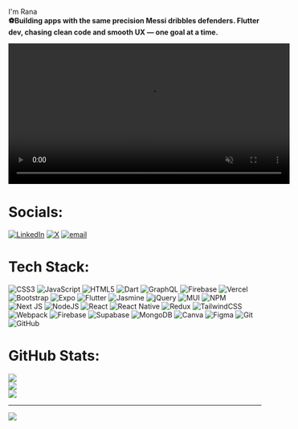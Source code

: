 I'm Rana<br>
**⚽Building apps with the same precision Messi dribbles defenders.
Flutter dev, chasing clean code and smooth UX — one goal at a time.**


<p align="center">
  <video width="560" controls loop muted>
    <source src="https://raw.githubusercontent.com/Cokawhere/Cokawhere/blob/8833a0af4425bfd6461a14c0e7f490ca7429da48/WhatsApp%20Video%202025-10-03%20at%2014.38.00_c017d34e.mp4" type="video/mp4" width="560"   autoplay loop muted playsinline>
  </video>
</p>


# Socials:
[![LinkedIn](https://img.shields.io/badge/LinkedIn-%230077B5.svg?logo=linkedin&logoColor=white)](https://linkedin.com/in/www.linkedin.com/in/rana-ali-976227203) [![X](https://img.shields.io/badge/X-black.svg?logo=X&logoColor=white)](https://x.com/cokawhere)  [![email](https://img.shields.io/badge/Email-D14836?logo=gmail&logoColor=white)](mailto:ro7alimansour@gmail.com) 

# Tech Stack:
![CSS3](https://img.shields.io/badge/css3-%231572B6.svg?style=plastic&logo=css3&logoColor=white) ![JavaScript](https://img.shields.io/badge/javascript-%23323330.svg?style=plastic&logo=javascript&logoColor=%23F7DF1E) ![HTML5](https://img.shields.io/badge/html5-%23E34F26.svg?style=plastic&logo=html5&logoColor=white) ![Dart](https://img.shields.io/badge/dart-%230175C2.svg?style=plastic&logo=dart&logoColor=white) ![GraphQL](https://img.shields.io/badge/-GraphQL-E10098?style=plastic&logo=graphql&logoColor=white) ![Firebase](https://img.shields.io/badge/firebase-%23039BE5.svg?style=plastic&logo=firebase) ![Vercel](https://img.shields.io/badge/vercel-%23000000.svg?style=plastic&logo=vercel&logoColor=white) ![Bootstrap](https://img.shields.io/badge/bootstrap-%238511FA.svg?style=plastic&logo=bootstrap&logoColor=white) ![Expo](https://img.shields.io/badge/expo-1C1E24?style=plastic&logo=expo&logoColor=#D04A37) ![Flutter](https://img.shields.io/badge/Flutter-%2302569B.svg?style=plastic&logo=Flutter&logoColor=white) ![Jasmine](https://img.shields.io/badge/jasmine-%238A4182.svg?style=plastic&logo=jasmine&logoColor=white) ![jQuery](https://img.shields.io/badge/jquery-%230769AD.svg?style=plastic&logo=jquery&logoColor=white) ![MUI](https://img.shields.io/badge/MUI-%230081CB.svg?style=plastic&logo=mui&logoColor=white) ![NPM](https://img.shields.io/badge/NPM-%23CB3837.svg?style=plastic&logo=npm&logoColor=white) ![Next JS](https://img.shields.io/badge/Next-black?style=plastic&logo=next.js&logoColor=white) ![NodeJS](https://img.shields.io/badge/node.js-6DA55F?style=plastic&logo=node.js&logoColor=white) ![React](https://img.shields.io/badge/react-%2320232a.svg?style=plastic&logo=react&logoColor=%2361DAFB) ![React Native](https://img.shields.io/badge/react_native-%2320232a.svg?style=plastic&logo=react&logoColor=%2361DAFB) ![Redux](https://img.shields.io/badge/redux-%23593d88.svg?style=plastic&logo=redux&logoColor=white) ![TailwindCSS](https://img.shields.io/badge/tailwindcss-%2338B2AC.svg?style=plastic&logo=tailwind-css&logoColor=white) ![Webpack](https://img.shields.io/badge/webpack-%238DD6F9.svg?style=plastic&logo=webpack&logoColor=black) ![Firebase](https://img.shields.io/badge/firebase-a08021?style=plastic&logo=firebase&logoColor=ffcd34) ![Supabase](https://img.shields.io/badge/Supabase-3ECF8E?style=plastic&logo=supabase&logoColor=white) ![MongoDB](https://img.shields.io/badge/MongoDB-%234ea94b.svg?style=plastic&logo=mongodb&logoColor=white) ![Canva](https://img.shields.io/badge/Canva-%2300C4CC.svg?style=plastic&logo=Canva&logoColor=white) ![Figma](https://img.shields.io/badge/figma-%23F24E1E.svg?style=plastic&logo=figma&logoColor=white) ![Git](https://img.shields.io/badge/git-%23F05033.svg?style=plastic&logo=git&logoColor=white) ![GitHub](https://img.shields.io/badge/github-%23121011.svg?style=plastic&logo=github&logoColor=white)
# GitHub Stats:
![](https://github-readme-stats.vercel.app/api?username=Cokawhere&theme=radical&hide_border=true&include_all_commits=false&count_private=false)<br/>
![](https://nirzak-streak-stats.vercel.app/?user=Cokawhere&theme=radical&hide_border=true)<br/>
![](https://github-readme-stats.vercel.app/api/top-langs/?username=Cokawhere&theme=radical&hide_border=true&include_all_commits=false&count_private=false&layout=compact)

---
[![](https://visitcount.itsvg.in/api?id=Cokawhere&icon=0&color=0)](https://visitcount.itsvg.in)

<!-- Proudly created with GPRM ( https://gprm.itsvg.in ) -->
